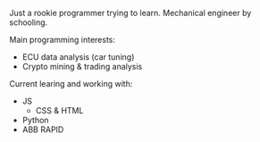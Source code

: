 <!---
farmerjohn6929/farmerjohn6929 is a ✨ special ✨ repository because its `README.md` (this file) appears on your GitHub profile.
You can click the Preview link to take a look at your changes.
--->

Just a rookie programmer trying to learn. Mechanical engineer by schooling.

Main programming interests:
  - ECU data analysis (car tuning)
  - Crypto mining & trading analysis

Current learing and working with:
  - JS
    - CSS & HTML
  - Python
  - ABB RAPID
